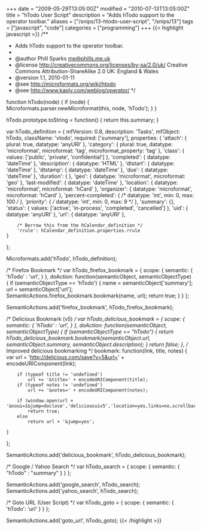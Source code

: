 +++
date = "2009-05-29T13:05:00Z"
modified = "2010-07-13T13:05:00Z"
title = "hTodo User Script"
description = "Adds hTodo support to the operator toolbar."
aliases = ["/snips/13-htodo-user-script", "/snips/13"]
tags = ["javascript", "code"]
categories = ["programming"]
+++
{{< highlight javascript >}}
/**
 * Adds hTodo support to the operator toolbar.
 *
 * @author Phill Sparks <me@phills.me.uk>
 * @license http://creativecommons.org/licenses/by-sa/2.0/uk/ Creative Commons Attribution-ShareAlike 2.0 UK: England & Wales
 * @version 1.1, 2010-01-11
 * @see http://microformats.org/wiki/htodo
 * @see http://www.kaply.com/weblog/operator/
 */

function hTodo(node) {
    if (node) {
        Microformats.parser.newMicroformat(this, node, 'hTodo');
    }
}

hTodo.prototype.toString = function() {
    return this.summary;
}

var hTodo_definition = {
    mfVersion: 0.8,
    description: 'Tasks',
    mfObject: hTodo,
    className: 'vtodo',
    required: ['summary'],
    properties: {
        'attach': {
            plural: true,
            datatype: 'anyURI'
        },
        'category': {
            plural: true,
            datatype: 'microformat',
            microformat: 'tag',
            microformat_property: 'tag'
        },
        'class': {
            values: ['public', 'private', 'confidential']
        },
        'completed': {
            datatype: 'dateTime'
        },
        'description': {
            datatype: 'HTML'
        },
        'dtstart': {
            datatype: 'dateTime'
        },
        'dtstamp': {
            datatype: 'dateTime'
        },
        'due': {
            datatype: 'dateTime'
        },
        'duration': {
        },
        'geo': {
            datatype: 'microformat',
            microformat: 'geo'
        },
        'last-modified': {
            datatype: 'dateTime'
        },
        'location': {
            datatype: 'microformat',
            microformat: 'hCard'
        },
        'organizer': {
            datatype: 'microformat',
            microformat: 'hCard'
        },
        'percent-completed': {
            /* datatype: 'int', min: 0, max: 100 */
        },
        'priority': {
            /* datatype: 'int', min: 0, max: 9 */
        },
        'summary': {},
        'status': {
            values: ['active', 'in-process', 'completed', 'cancelled']
        },
        'uid': {
            datatype: 'anyURI'
        },
        'url': {
            datatype: 'anyURI'
        },

        /* Borrow this from the hCalendar_definition */
        'rrule': hCalendar_definition.properties.rrule
    }
};

Microformats.add('hTodo', hTodo_definition);

/* Firefox Bookmark */
var hTodo_firefox_bookmark = {
    scope: {
        semantic: {
            'hTodo' : 'url',
        }
    },
    doAction: function(semanticObject, semanticObjectType) {
        if (semanticObjectType == 'hTodo') {
            name = semanticObject['summary'];
            url = semanticObject['url'];
            SemanticActions.firefox_bookmark.bookmark(name, url);
            return true;
        }
    }
};

SemanticActions.add('firefox_bookmark', hTodo_firefox_bookmark);

/* Delicious Bookmark (v5) */
var hTodo_delicious_bookmark = {
    scope: {
        semantic: {
            'hTodo' : 'url',
        }
    },
    doAction: function(semanticObject, semanticObjectType) {
        if (semanticObjectType == "hTodo") {
            return hTodo_delicious_bookmark.bookmark(semanticObject.url, semanticObject.summary, semanticObject.description);
        }
        return false;
    },
    /* Improved delicious bookmarking */
    bookmark: function(link, title, notes) {
        var url = 'http://delicious.com/save?v=5&url=' + encodeURIComponent(link);

        if (typeof title != 'undefined')
            url += '&title=' + encodeURIComponent(title);
        if (typeof notes != 'undefined')
            url += '&notes=' + encodeURIComponent(notes);

        if (window.open(url + '&noui=1&jump=doclose','deliciousuiv5','location=yes,links=no,scrollbars=no,toolbar=no,width=550,height=550'))
            return true;
        else
            return url + '&jump=yes';

    }
};

SemanticActions.add('delicious_bookmark', hTodo_delicious_bookmark);

/* Google / Yahoo Search */
var hTodo_search = {
    scope: {
        semantic: {
            "hTodo" : "summary"
        }
    }
};

SemanticActions.add('google_search', hTodo_search);
SemanticActions.add('yahoo_search', hTodo_search);


/* Goto URL (User Script) */
var hTodo_goto = {
    scope: {
        semantic: {
            'hTodo': 'url'
        }
    }
};

SemanticActions.add('goto_url', hTodo_goto);
{{< /highlight >}}
